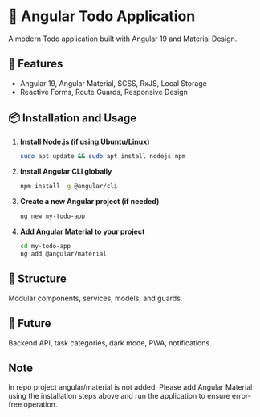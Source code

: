 # 📝 Angular Todo Application

A modern Todo application built with Angular 19 and Material Design.

## 🚀 Features

* Angular 19, Angular Material, SCSS, RxJS, Local Storage
* Reactive Forms, Route Guards, Responsive Design

## 📦 Installation and Usage

1. **Install Node.js (if using Ubuntu/Linux)**
   ```bash
   sudo apt update && sudo apt install nodejs npm
   ```

2. **Install Angular CLI globally**
   ```bash
   npm install -g @angular/cli
   ```

3. **Create a new Angular project (if needed)**
   ```bash
   ng new my-todo-app
   ```

4. **Add Angular Material to your project**
   ```bash
   cd my-todo-app
   ng add @angular/material
   ```

## 📁 Structure

Modular components, services, models, and guards.

## 🔧 Future

Backend API, task categories, dark mode, PWA, notifications.

## Note

In repo project angular/material is not added. Please add Angular Material using the installation steps above and run the application to ensure error-free operation.
